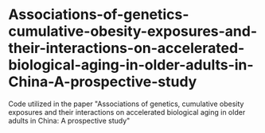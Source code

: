 # Associations-of-genetics-cumulative-obesity-exposures-and-their-interactions-on-accelerated-biological-aging-in-older-adults-in-China-A-prospective-study
Code utilized in the paper "Associations of genetics, cumulative obesity exposures and their interactions on accelerated biological aging in older adults in China: A prospective study"
